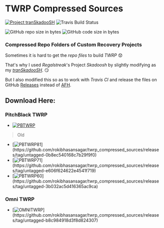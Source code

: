 # TWRP Compressed Sources

[![Project tranSkadooSH](https://img.shields.io/badge/Project%20tranSkadooSH-On%20Travis%20CI-green.svg "Go to Project tranSkadooSH")](https://github.com/rokibhasansagar/tranSkadooSH)
![Travis Build Status](https://travis-ci.org/rokibhasansagar/twrp_compressed_sources.svg?branch=master "Build Status")

![GitHub repo size in bytes](https://img.shields.io/github/repo-size/rokibhasansagar/twrp_compressed_sources.svg)
![GitHub code size in bytes](https://img.shields.io/github/languages/code-size/rokibhasansagar/twrp_compressed_sources.svg)

### Compressed Repo Folders of Custom Recovery Projects

Sometimes it is hard to get the _repo files_ to build _TWRP_
:worried:

That's why I used _Regalstreak_'s Project *Skadoosh* by slightly modifying as my [_tranSkadooSH_](https://github.com/rokibhasansagar/tranSkadooSH). :smirk:

But I also modified this so as to work with _Travis CI_ and release the files on GitHub [Releases](https://github.com/rokibhasansagar/twrp_compressed_sources/releases) instead of [AFH](https://www.androidfilehost.com/?w=files&flid=270268).


## Download Here:

### PitchBlack TWRP
- [![PBTWRP](https://img.shields.io/badge/PitchBlack%20TWRP-Download-green.svg)](https://github.com/rokibhasansagar/twrp_compressed_sources/releases/tag/untagged-9fa885e52804d216fea7)

>Old
- [![PBTWRP81](https://img.shields.io/badge/PitchBlack%20TWRP%20(twrp%208.1)-%20Download%20-blue.svg)](https://github.com/rokibhasansagar/twrp_compressed_sources/releases/tag/untagged-0b8ec540168c7b29f9f0)
- [![PBTWRP71](https://img.shields.io/badge/PitchBlack%20TWRP%20(twrp%207.1)-%20Download%20-blue.svg)](https://github.com/rokibhasansagar/twrp_compressed_sources/releases/tag/untagged-e606f624622e4541f719)
- [![PBTWRP60](https://img.shields.io/badge/PitchBlack%20TWRP%20(twrp%206.0)-%20Download%20-blue.svg)](https://github.com/rokibhasansagar/twrp_compressed_sources/releases/tag/untagged-3b032ac5d416365ac9ca)

### Omni TWRP
- [![OMNITWRP](https://img.shields.io/badge/Omni%20TWRP%20(6.0%20and%207.1)-Download-blue.svg)](https://github.com/rokibhasansagar/twrp_compressed_sources/releases/tag/untagged-b8c984918d3f8d824307)
